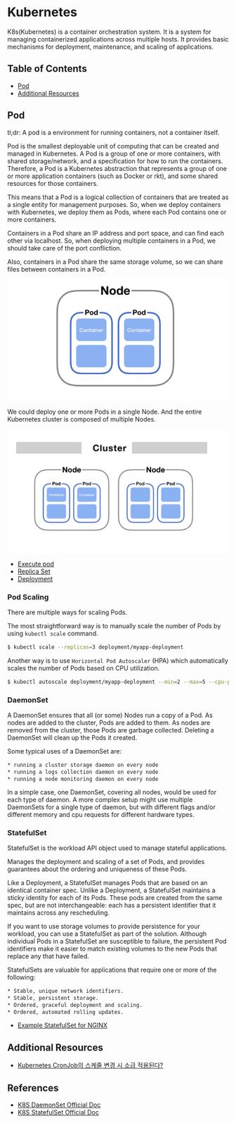 # Kubernetes

K8s(Kubernetes) is a container orchestration system. It is a system for managing containerized applications across multiple hosts. It provides basic mechanisms for deployment, maintenance, and scaling of applications.

## Table of Contents

- [Pod](#pod)
- [Additional Resources](#additional-resources)

## Pod

tl;dr: A pod is a environment for running containers, not a container itself.

Pod is the smallest deployable unit of computing that can be created and managed in Kubernetes.
A Pod is a group of one or more containers, with shared storage/network, and a specification for how to run the containers.
Therefore, a Pod is a Kubernetes abstraction that represents a group of one or more application containers (such as Docker or rkt), and some shared resources for those containers.

This means that a Pod is a logical collection of containers that are treated as a single entity for management purposes.
So, when we deploy containers with Kubernetes, we deploy them as Pods, where each Pod contains one or more containers.

Containers in a Pod share an IP address and port space, and can find each other via localhost.
So, when deploying multiple containers in a Pod, we should take care of the port confliction.

Also, containers in a Pod share the same storage volume, so we can share files between containers in a Pod.

![Pods](./imgs/k8s_pod.png)

We could deploy one or more Pods in a single Node. And the entire Kubernetes cluster is composed of multiple Nodes.

![K8s cluster](./imgs/k8s_cluster.png)

- [Execute pod](./pod-execution/)
- [Replica Set](./replicaset/)
- [Deployment](./deployment/)

### Pod Scaling

There are multiple ways for scaling Pods.

The most straightforward way is to manually scale the number of Pods by using `kubectl scale` command.

```bash
$ kubectl scale --replicas=3 deployment/myapp-deployment
```

Another way is to use `Horizontal Pod Autoscaler` (HPA) which automatically scales the number of Pods based on CPU utilization.

```bash
$ kubectl autoscale deployment/myapp-deployment --min=2 --max=5 --cpu-percent=80
```

### DaemonSet

A DaemonSet ensures that all (or some) Nodes run a copy of a Pod.
As nodes are added to the cluster, Pods are added to them.
As nodes are removed from the cluster, those Pods are garbage collected.
Deleting a DaemonSet will clean up the Pods it created.

Some typical uses of a DaemonSet are:

    * running a cluster storage daemon on every node
    * running a logs collection daemon on every node
    * running a node monitoring daemon on every node

In a simple case, one DaemonSet, covering all nodes, would be used for each type of daemon.
A more complex setup might use multiple DaemonSets for a single type of daemon, but with different flags and/or different memory and cpu requests for different hardware types.

### StatefulSet

StatefulSet is the workload API object used to manage stateful applications.

Manages the deployment and scaling of a set of Pods, and provides guarantees about the ordering and uniqueness of these Pods.

Like a Deployment, a StatefulSet manages Pods that are based on an identical container spec.
Unlike a Deployment, a StatefulSet maintains a sticky identity for each of its Pods.
These pods are created from the same spec, but are not interchangeable: each has a persistent identifier that it maintains across any rescheduling.

If you want to use storage volumes to provide persistence for your workload, you can use a StatefulSet as part of the solution.
Although individual Pods in a StatefulSet are susceptible to failure, the persistent Pod identifiers make it easier to match existing volumes to the new Pods that replace any that have failed.

StatefulSets are valuable for applications that require one or more of the following:

    * Stable, unique network identifiers.
    * Stable, persistent storage.
    * Ordered, graceful deployment and scaling.
    * Ordered, automated rolling updates.

- [Example StatefulSet for NGINX](./statefulset-nginx.yaml)

## Additional Resources

- [Kubernetes CronJob의 스케줄 변경 시 소급 적용된다?](https://blog.outsider.ne.kr/1662)

## References

- [K8S DaemonSet Official Doc](https://kubernetes.io/docs/concepts/workloads/controllers/daemonset/)
- [K8S StatefulSet Official Doc](https://kubernetes.io/docs/concepts/workloads/controllers/statefulset/)
